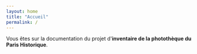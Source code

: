 ```yaml
---
layout: home
title: "Accueil"
permalink: /
---
```

Vous êtes sur la documentation du projet d'**inventaire de la photothèque du Paris Historique**.